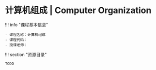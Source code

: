 # 计算机组成 | Computer Organization

!!! info "课程基本信息"

    - 课程名称：计算机组成
    - 课程代码：
    - 授课老师：

!!! section "资源目录"

    TODO
